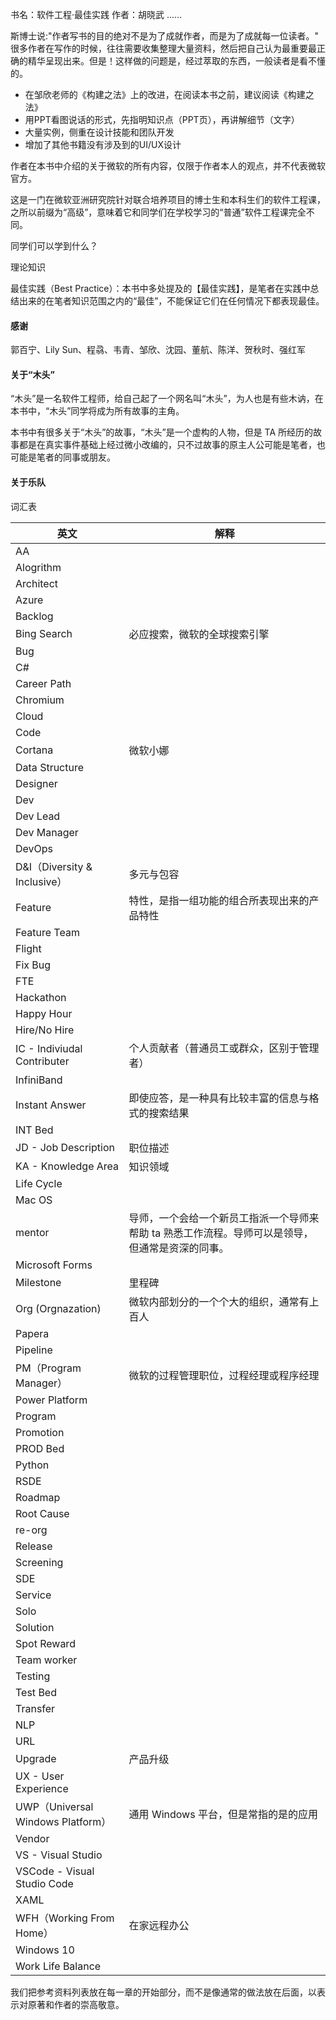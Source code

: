 
书名：软件工程·最佳实践
作者：胡晓武 ......


斯博士说:"作者写书的目的绝对不是为了成就作者，而是为了成就每一位读者。" 很多作者在写作的时候，往往需要收集整理大量资料，然后把自己认为最重要最正确的精华呈现出来。但是！这样做的问题是，经过萃取的东西，一般读者是看不懂的。


- 在邹欣老师的《构建之法》上的改进，在阅读本书之前，建议阅读《构建之法》
- 用PPT看图说话的形式，先指明知识点（PPT页），再讲解细节（文字）
- 大量实例，侧重在设计技能和团队开发
- 增加了其他书籍没有涉及到的UI/UX设计



作者在本书中介绍的关于微软的所有内容，仅限于作者本人的观点，并不代表微软官方。

这是一门在微软亚洲研究院针对联合培养项目的博士生和本科生们的软件工程课，之所以前缀为“高级”，意味着它和同学们在学校学习的“普通”软件工程课完全不同。


同学们可以学到什么？

理论知识

最佳实践（Best Practice）：本书中多处提及的【最佳实践】，是笔者在实践中总结出来的在笔者知识范围之内的“最佳”，不能保证它们在任何情况下都表现最佳。




#### 感谢

郭百宁、Lily Sun、程骉、韦青、邹欣、沈园、董航、陈洋、贺秋时、强红军




#### 关于“木头”

“木头”是一名软件工程师，给自己起了一个网名叫“木头”，为人也是有些木讷，在本书中，“木头”同学将成为所有故事的主角。

本书中有很多关于“木头”的故事，“木头”是一个虚构的人物，但是 TA 所经历的故事都是在真实事件基础上经过微小改编的，只不过故事的原主人公可能是笔者，也可能是笔者的同事或朋友。

#### 关于乐队



词汇表

|英文|解释|
|--|--|
|AA||
|Alogrithm|
|Architect|
|Azure||
|Backlog||
|Bing Search|必应搜索，微软的全球搜索引擎|
|Bug||
|C#|
|Career Path||
|Chromium||
|Cloud|
|Code|
|Cortana|微软小娜|
|Data Structure|
|Designer||
|Dev||
|Dev Lead||
|Dev Manager||
|DevOps||
|D&I（Diversity & Inclusive）|多元与包容|
|Feature|特性，是指一组功能的组合所表现出来的产品特性|
|Feature Team||
|Flight||
|Fix Bug||
|FTE||
|Hackathon||
|Happy Hour||
|Hire/No Hire||
|IC - Indiviudal Contributer|个人贡献者（普通员工或群众，区别于管理者）|
|InfiniBand||
|Instant Answer|即使应答，是一种具有比较丰富的信息与格式的搜索结果|
|INT Bed||
|JD - Job Description|职位描述|
|KA - Knowledge Area|知识领域|
|Life Cycle|
|Mac OS|
|mentor|导师，一个会给一个新员工指派一个导师来帮助 ta 熟悉工作流程。导师可以是领导，但通常是资深的同事。|
|Microsoft Forms||
|Milestone|里程碑|
|Org (Orgnazation) | 微软内部划分的一个个大的组织，通常有上百人 |
|Papera||
|Pipeline||
|PM（Program Manager）|微软的过程管理职位，过程经理或程序经理|
|Power Platform||
|Program|
|Promotion||
|PROD Bed||
|Python|
|RSDE||
|Roadmap|
|Root Cause||
|re-org||
|Release|
|Screening||
|SDE||
|Service|
|Solo||
|Solution|
|Spot Reward||
|Team worker||
|Testing|
|Test Bed||
|Transfer||
|NLP||
|URL||
|Upgrade|产品升级|
|UX - User Experience||
|UWP（Universal Windows Platform）|通用 Windows 平台，但是常指的是的应用|
|Vendor|
|VS - Visual Studio|
|VSCode - Visual Studio Code|
|XAML||
|WFH（Working From Home）|在家远程办公|
|Windows 10|
|Work Life Balance||

我们把参考资料列表放在每一章的开始部分，而不是像通常的做法放在后面，以表示对原著和作者的崇高敬意。
